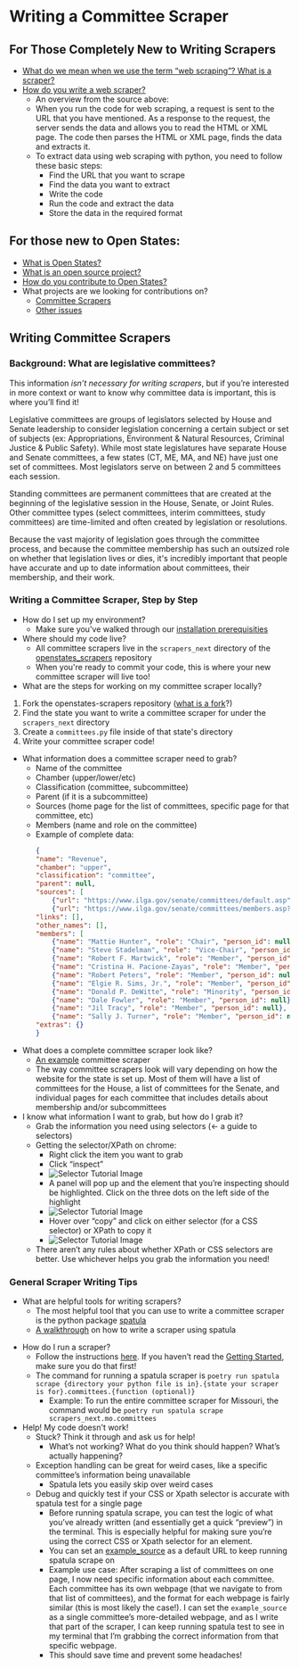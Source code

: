 # Writing a Committee Scraper

## For Those Completely New to Writing Scrapers
- [What do we mean when we use the term “web scraping”? What is a scraper?](https://data-lessons.github.io/library-webscraping-DEPRECATED/01-introduction/)
- [How do you write a web scraper?](https://www.edureka.co/blog/web-scraping-with-python/)
  * An overview from the source above:
  * When you run the code for web scraping, a request is sent to the URL that you have mentioned. As a response to the request, the server sends the data and allows you to read the HTML or XML page. The code then parses the HTML or XML page, finds the data and extracts it. 
  * To extract data using web scraping with python, you need to follow these basic steps:
    * Find the URL that you want to scrape
    * Find the data you want to extract
    * Write the code
    * Run the code and extract the data
    * Store the data in the required format 


## For those new to Open States:
- [What is Open States?](https://docs.openstates.org/#about-open-states)
- [What is an open source project?](https://opensource.com/resources/what-open-source)
- [How do you contribute to Open States?](https://docs.openstates.org/contributing/#getting-started)
- What projects are we looking for contributions on?
    * [Committee Scrapers](https://github.com/openstates/issues/issues?q=is%3Aissue+is%3Aopen+label%3A%22good+first+scraper%22)
    * [Other issues](https://github.com/openstates/issues/issues)


## Writing Committee Scrapers
### Background: What are legislative committees?
This information *isn’t necessary for writing scrapers*, but if you’re interested in more context or want to know why committee data is important, this is where you’ll find it! 

Legislative committees are groups of legislators selected by House and Senate leadership to consider legislation concerning a certain subject or set of subjects (ex: Appropriations, Environment & Natural Resources, Criminal Justice & Public Safety). While most state legislatures have separate House and Senate committees, a few states (CT, ME, MA, and NE) have just one set of committees. Most legislators serve on between 2 and 5 committees each session. 

Standing committees are permanent committees that are created at the beginning of the legislative session in the House, Senate, or Joint Rules. Other committee types (select committees, interim committees, study committees) are time-limited and often created by legislation or resolutions.

Because the vast majority of legislation goes through the committee process, and because the committee membership has such an outsized role on whether that legislation lives or dies, it's incredibly important that people have accurate and up to date information about committees, their membership, and their work. 

### Writing a Committee Scraper, Step by Step
- How do I set up my environment?
  - Make sure you've walked through our [installation prerequisities](https://docs.openstates.org/contributing/#installing-prerequisites)
- Where should my code live?
  - All committee scrapers live in the `scrapers_next` directory of the [openstates_scrapers](https://github.com/openstates/openstates-scrapers) repository
  - When you're ready to commit your code, this is where your new committee scraper will live too!
- What are the steps for working on my committee scraper locally?
 1. Fork the openstates-scrapers repository ([what is a fork](https://docs.github.com/en/get-started/quickstart/fork-a-repo#forking-a-repository)?)
 2. Find the state you want to write a committee scraper for under the `scrapers_next` directory
 3. Create a `committees.py` file inside of that state's directory
 4. Write your committee scraper code! 
- What information does a committee scraper need to grab?
  * Name of the committee
  * Chamber (upper/lower/etc)
  * Classification (committee, subcommittee)
  * Parent (if it is a subcommittee)
  * Sources (home page for the list of committees, specific page for that committee, etc)
  * Members (name and role on the committee)
  * Example of complete data: 
    ```json
    {
    "name": "Revenue", 
    "chamber": "upper",
    "classification": "committee", 
    "parent": null, 
    "sources": [
        {"url": "https://www.ilga.gov/senate/committees/default.asp", "note": "homepage"}, 
        {"url": "https://www.ilga.gov/senate/committees/members.asp?CommitteeID=2688", "note": ""}], 
    "links": [], 
    "other_names": [], 
    "members": [
        {"name": "Mattie Hunter", "role": "Chair", "person_id": null}, 
        {"name": "Steve Stadelman", "role": "Vice-Chair", "person_id": null}, 
        {"name": "Robert F. Martwick", "role": "Member", "person_id": null}, 
        {"name": "Cristina H. Pacione-Zayas", "role": "Member", "person_id": null}, 
        {"name": "Robert Peters", "role": "Member", "person_id": null}, 
        {"name": "Elgie R. Sims, Jr.", "role": "Member", "person_id": null}, 
        {"name": "Donald P. DeWitte", "role": "Minority", "person_id": null}, 
        {"name": "Dale Fowler", "role": "Member", "person_id": null}, 
        {"name": "Jil Tracy", "role": "Member", "person_id": null}, 
        {"name": "Sally J. Turner", "role": "Member", "person_id": null}], 
    "extras": {}
    }
    ```
- What does a complete committee scraper look like?
  * [An example](https://github.com/openstates/openstates-scrapers/blob/main/scrapers_next/mo/committees.py) committee scraper
  * The way committee scrapers look will vary depending on how the website for the state is set up. Most of them will have a list of committees for the House, a list of committees for the Senate, and individual pages for each committee that includes details about membership and/or subcommittees
- I know what information I want to grab, but how do I grab it?
  * Grab the information you need using selectors (<- a guide to selectors)
  * Getting the selector/XPath on chrome:
    * Right click the item you want to grab
    * Click “inspect”
    * ![Selector Tutorial Image](./images/selector_ex1.png "Selector Example 1")
    * A panel will pop up and the element that you’re inspecting should be highlighted. Click on the three dots on the left side of the highlight
    * ![Selector Tutorial Image](./images/selector_ex2.png "Selector Example 2")
    * Hover over “copy” and click on either selector (for a CSS selector) or XPath to copy it
    * ![Selector Tutorial Image](./images/selector_ex3.png "Selector Example 3")
  * There aren’t any rules about whether XPath or CSS selectors are better. Use whichever helps you grab the information you need!

### General Scraper Writing Tips 
- What are helpful tools for writing scrapers?
  * The most helpful tool that you can use to write a committee scraper is the python package [spatula](https://jamesturk.github.io/spatula/) 
  * [A walkthrough](https://jamesturk.github.io/spatula/scraper-basics/) on how to write a scraper using spatula 
* How do I run a scraper?
  * Follow the instructions [here](https://docs.openstates.org/contributing/scrapers/#running-spatula-scrapers). If you haven’t read the [Getting Started](https://docs.openstates.org/contributing/#getting-started), make sure you do that first!
  * The command for running a spatula scraper is `poetry run spatula scrape {directory your python file is in}.{state your scraper is for}.committees.{function (optional)}`
    * Example: To run the entire committee scraper for Missouri, the command would be `poetry run spatula scrape scrapers_next.mo.committees`
* Help! My code doesn't work! 
  * Stuck? Think it through and ask us for help!
    * What’s not working? What do you think should happen? What’s actually happening?
  * Exception handling can be great for weird cases, like a specific committee’s information being unavailable 
    * Spatula lets you easily skip over weird cases
  * Debug and quickly test if your CSS or Xpath selector is accurate with spatula test for a single page
    * Before running spatula scrape, you can test the logic of what you’ve already written (and essentially get a quick “preview”) in the terminal. This is especially helpful for making sure you’re using the correct CSS or Xpath selector for an element.
    * You can set an [example_source](https://jamesturk.github.io/spatula/data-models/#example_source) as a default URL to keep running spatula scrape on
    * Example use case: After scraping a list of committees on one page, I now need specific information about each committee. Each committee has its own webpage (that we navigate to from that list of committees), and the format for each webpage is fairly similar (this is most likely the case!). I can set the `example_source` as a single committee’s more-detailed webpage, and as I write that part of the scraper, I can keep running spatula test to see in my terminal that I’m grabbing the correct information from that specific webpage.
    * This should save time and prevent some headaches!
  


    


